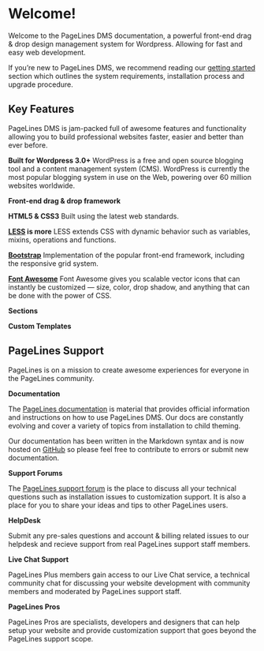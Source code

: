# Welcome! #

Welcome to the PageLines DMS documentation, a powerful front-end drag & drop design management system for Wordpress. Allowing for fast and easy web development.

If you’re new to PageLines DMS, we recommend reading our [getting started](http://docs.pagelines.com/getting-started) section which outlines the system requirements, installation process and upgrade procedure.

## Key Features ##

PageLines DMS is jam-packed full of awesome features and functionality allowing you to build professional websites faster, easier and better than ever before.

**Built for Wordpress 3.0+**
WordPress is a free and open source blogging tool and a content management system (CMS). WordPress is currently the most popular blogging system in use on the Web, powering over 60 million websites worldwide.

**Front-end drag & drop framework**

**HTML5 & CSS3**
Built using the latest web standards.

**[LESS](http://lesscss.org/) is more**
LESS extends CSS with dynamic behavior such as variables, mixins, operations and functions.

**[Bootstrap](http://twitter.github.io/bootstrap/)**
Implementation of the popular front-end framework, including the responsive grid system.

**[Font Awesome](http://fortawesome.github.io/Font-Awesome/)**
Font Awesome gives you scalable vector icons that can instantly be customized — size, color, drop shadow, and anything that can be done with the power of CSS.

**Sections**

**Custom Templates**


## PageLines Support ##

PageLines is on a mission to create awesome experiences for everyone in the PageLines community.

**Documentation**

The [PageLines documentation](https://github.com/pagelines/Docs) is material that provides official information and instructions on how to use PageLines DMS. Our docs are constantly evolving and cover a variety of topics from installation to child theming.

Our documentation has been written in the Markdown syntax and is now hosted on [GitHub](https://github.com/pagelines/Docs) so please feel free to contribute to errors or submit new documentation.

**Support Forums**

The [PageLines support forum](http://www.pagelines.com/forum) is the place to discuss all your technical questions such as installation issues to customization support. It is also a place for you to share your ideas and tips to other PageLines users.

**HelpDesk**

Submit any pre-sales questions and account & billing related issues to our helpdesk and recieve support from real PageLines support staff members.

**Live Chat Support**

PageLines Plus members gain access to our Live Chat service, a technical community chat for discussing your website development with community members and moderated by PageLines support staff.

**PageLines Pros**

PageLines Pros are specialists, developers and designers that can help setup your website and provide customization support that goes beyond the PageLines support scope.